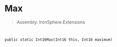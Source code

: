 ﻿

# Max

> Assembly: IronSphere.Extensions



```


public static Int16Max(Int16 this, Int16 maximum)
```